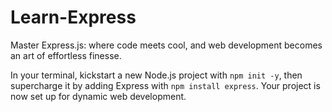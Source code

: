 # Learn-Express
Master Express.js: where code meets cool, and web development becomes an art of effortless finesse.

In your terminal, kickstart a new Node.js project with `npm init -y`, then supercharge it by adding Express with `npm install express`. Your project is now set up for dynamic web development.

